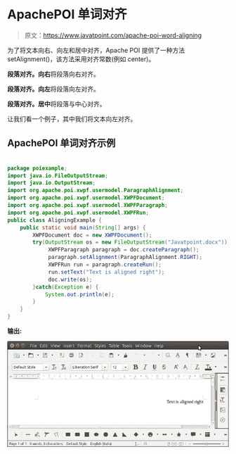 # ApachePOI 单词对齐

> 原文：<https://www.javatpoint.com/apache-poi-word-aligning>

为了将文本向右、向左和居中对齐，Apache POI 提供了一种方法 setAlignment()，该方法采用对齐常数(例如 center)。

**段落对齐。向右**将段落向右对齐。

**段落对齐。向左**将段落向左对齐。

**段落对齐。居中**将段落与中心对齐。

让我们看一个例子，其中我们将文本向左对齐。

## ApachePOI 单词对齐示例

```java

package poiexample;
import java.io.FileOutputStream;
import java.io.OutputStream;
import org.apache.poi.xwpf.usermodel.ParagraphAlignment;
import org.apache.poi.xwpf.usermodel.XWPFDocument;
import org.apache.poi.xwpf.usermodel.XWPFParagraph;
import org.apache.poi.xwpf.usermodel.XWPFRun;
public class AligningExample {
	public static void main(String[] args) {
		XWPFDocument doc = new XWPFDocument();
	    try(OutputStream os = new FileOutputStream("Javatpoint.docx")) {
	    	 XWPFParagraph paragraph = doc.createParagraph();
	    	 paragraph.setAlignment(ParagraphAlignment.RIGHT);
	         XWPFRun run = paragraph.createRun();
	         run.setText("Text is aligned right");
	         doc.write(os);
	    }catch(Exception e) {
	    	System.out.println(e);
	    }
	}
}

```

**输出:**

![Apache POI Word Aligning](img/af3c2a618ef3bffe8c239f4c0c5c38a2.png)